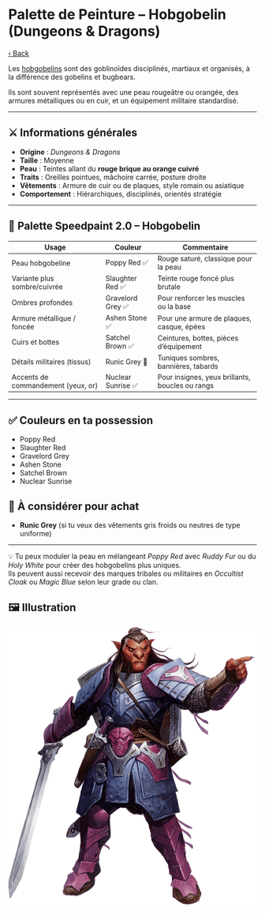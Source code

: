 # Palette de Peinture – Hobgobelin (Dungeons & Dragons)

[‹ Back](../index.md)

Les [hobgobelins](https://www.dndbeyond.com/monsters/16925-hobgoblin) sont des goblinoïdes disciplinés, martiaux et organisés, à la différence des gobelins et bugbears.

Ils sont souvent représentés avec une peau rougeâtre ou orangée, des armures métalliques ou en cuir, et un équipement militaire standardisé.

---

## ⚔️ Informations générales

- **Origine** : _Dungeons & Dragons_
- **Taille** : Moyenne
- **Peau** : Teintes allant du **rouge brique au orange cuivré**
- **Traits** : Oreilles pointues, mâchoire carrée, posture droite
- **Vêtements** : Armure de cuir ou de plaques, style romain ou asiatique
- **Comportement** : Hiérarchiques, disciplinés, orientés stratégie

---

## 🎨 Palette Speedpaint 2.0 – Hobgobelin

| Usage                              | Couleur            | Commentaire                                     |
| ---------------------------------- | ------------------ | ----------------------------------------------- |
| Peau hobgobeline                   | Poppy Red ✅       | Rouge saturé, classique pour la peau            |
| Variante plus sombre/cuivrée       | Slaughter Red ✅   | Teinte rouge foncé plus brutale                 |
| Ombres profondes                   | Gravelord Grey ✅  | Pour renforcer les muscles ou la base           |
| Armure métallique / foncée         | Ashen Stone ✅     | Pour une armure de plaques, casque, épées       |
| Cuirs et bottes                    | Satchel Brown ✅   | Ceintures, bottes, pièces d’équipement          |
| Détails militaires (tissus)        | Runic Grey 🛒      | Tuniques sombres, bannières, tabards            |
| Accents de commandement (yeux, or) | Nuclear Sunrise ✅ | Pour insignes, yeux brillants, boucles ou rangs |

---

## ✅ Couleurs en ta possession

- Poppy Red
- Slaughter Red
- Gravelord Grey
- Ashen Stone
- Satchel Brown
- Nuclear Sunrise

## 🛒 À considérer pour achat

- **Runic Grey** (si tu veux des vêtements gris froids ou neutres de type uniforme)

---

💡 Tu peux moduler la peau en mélangeant _Poppy Red_ avec _Ruddy Fur_ ou du _Holy White_ pour créer des hobgobelins plus uniques.  
Ils peuvent aussi recevoir des marques tribales ou militaires en _Occultist Cloak_ ou _Magic Blue_ selon leur grade ou clan.

## 🖼️ Illustration

![Illustration](hobgoblin.png)

